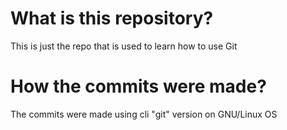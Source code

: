 # What is this repository?

This is just the repo that is used to learn how to use Git

# How the commits were made?

The commits were made using cli "git" version on GNU/Linux OS

